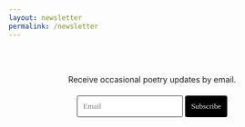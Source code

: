 ```yaml
---
layout: newsletter
permalink: /newsletter
---
```

<br><br>
<center>
Receive occasional poetry updates by email.
<br><br>
<form action="{{site.mailchimp-list}}" method="post" name="mc-embedded-subscribe-form" class="wj-contact-form validate" target="_blank" novalidate>
    <div class="mc-field-group">
        <input type="email" placeholder="Email" name="EMAIL" class="required email" id="mce-EMAIL" autocomplete="on">
        <input type="submit" value="Subscribe" name="subscribe" class="heart">
    </div>
</form>

<style>
    .wj-contact-form input {
        vertical-align: middle;
        margin-top: 0.25em;
        margin-bottom: 0.5em;
        padding: 0.75em;
        font-family: EB Garamond;
        border:1px solid #444;
        outline-color: #2e83e6;
        border-radius: 3px;
        transition: box-shadow .2s ease;
    }
    
    .wj-contact-form input[type="submit"] {
        background-color: #010101;
        border: 1px solid #050505;;
        color: #eee;
    }
</style> 
</center>
